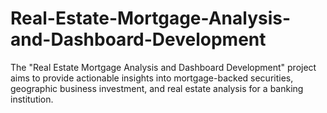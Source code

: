 # Real-Estate-Mortgage-Analysis-and-Dashboard-Development
The "Real Estate Mortgage Analysis and Dashboard Development" project aims to provide actionable insights into mortgage-backed securities, geographic business investment, and real estate analysis for a banking institution.
